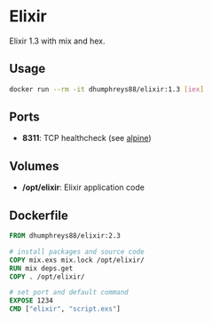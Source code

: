 # Elixir

Elixir 1.3 with mix and hex.

## Usage

```bash
docker run --rm -it dhumphreys88/elixir:1.3 [iex]
```

## Ports

- __8311__: TCP healthcheck (see [alpine](../alpine/))

## Volumes

- __/opt/elixir__: Elixir application code

## Dockerfile

```dockerfile
FROM dhumphreys88/elixir:2.3

# install packages and source code
COPY mix.exs mix.lock /opt/elixir/
RUN mix deps.get
COPY . /opt/elixir/

# set port and default command
EXPOSE 1234
CMD ["elixir", "script.exs"]
```
